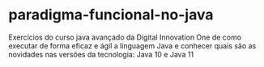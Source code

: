# paradigma-funcional-no-java
Exercícios do curso java avançado da Digital Innovation One de como executar de forma eficaz e ágil a linguagem Java e conhecer quais são as novidades nas versões da tecnologia: Java 10 e Java 11
